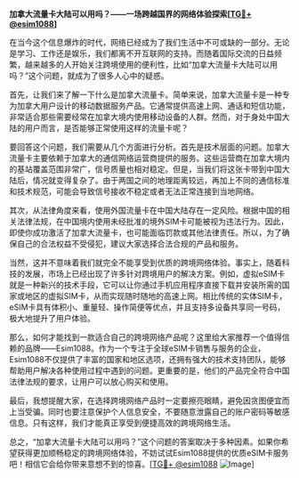 **加拿大流量卡大陆可以用吗？——一场跨越国界的网络体验探索[[TG💪+ @esim1088](https://t.me/s/esim1088)]**

在当今这个信息爆炸的时代，网络已经成为了我们生活中不可或缺的一部分。无论是学习、工作还是娱乐，我们都离不开互联网的支持。而随着国际交流的日益频繁，越来越多的人开始关注跨境使用的便利性，比如“加拿大流量卡大陆可以用吗？”这个问题，就成为了很多人心中的疑惑。

首先，让我们来了解一下什么是加拿大流量卡。简单来说，加拿大流量卡是一种专为加拿大用户设计的移动数据服务产品。它通常提供高速上网、通话和短信功能，非常适合那些需要经常在加拿大境内使用移动设备的人群。然而，对于身处中国大陆的用户而言，是否能够正常使用这样的流量卡呢？

要回答这个问题，我们需要从几个方面进行分析。首先是技术层面的问题。加拿大流量卡主要依赖于加拿大的通信网络运营商提供的服务。这些运营商在加拿大境内的基站覆盖范围非常广，信号质量也相对稳定。但是，当我们将这张卡带到中国大陆后，情况就变得复杂了。由于两国之间的地理距离较远，再加上不同的通信标准和技术规范，可能会导致信号接收不稳定或者无法正常连接到当地网络。

其次，从法律角度来看，使用外国流量卡在中国大陆存在一定风险。根据中国的相关法律法规，在中国境内使用未经批准的境外SIM卡可能被视为违法行为。因此，即使你成功激活了加拿大流量卡，也可能面临罚款或其他法律责任。所以，为了确保自己的合法权益不受侵犯，建议大家选择合法合规的产品和服务。

当然，这并不意味着我们就完全不能享受到优质的跨境网络体验。事实上，随着科技的发展，市场上已经出现了许多针对跨境用户的解决方案。例如，虚拟eSIM卡就是一种新兴的技术手段，它可以让你通过手机应用程序直接下载并安装所需的国家或地区的虚拟SIM卡，从而实现随时随地的高速上网。相比传统的实体SIM卡，eSIM卡具有体积小、重量轻、操作简便等优点，并且支持多设备共享同一号码，极大地提升了用户体验。

那么，如何才能找到一款适合自己的跨境网络产品呢？这里给大家推荐一个值得信赖的品牌——Esim1088。作为一个专注于全球eSIM卡销售与服务的企业，Esim1088不仅提供了丰富的国家和地区选项，还拥有强大的技术支持团队，能够帮助用户解决各种使用过程中遇到的问题。更重要的是，他们的产品完全符合中国法律法规的要求，让用户可以放心购买和使用。

最后，我想提醒大家，在选择跨境网络产品时一定要擦亮眼睛，避免因贪图便宜而上当受骗。同时也要注意保护个人信息安全，不要随意泄露自己的账户密码等敏感信息。只有这样，我们才能真正享受到便捷高效的跨境网络生活。

总之，“加拿大流量卡大陆可以用吗？”这个问题的答案取决于多种因素。如果你希望获得更加顺畅稳定的跨境网络体验，不妨试试Esim1088提供的优质eSIM卡服务吧！相信它会给你带来意想不到的惊喜。[[TG💪+ @esim1088](https://t.me/s/esim1088) ![Image](https://i.postimg.cc/4NQfJmqS/Snipaste-2025-05-13-00-14-12.png)]